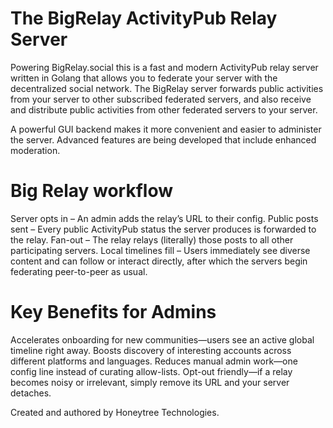 # The BigRelay ActivityPub Relay Server
Powering BigRelay.social this is a fast and modern ActivityPub relay server written in Golang that allows you to federate your server with the decentralized social network. The BigRelay server forwards public activities from your server to other subscribed federated servers, and also receive and distribute public activities from other federated servers to your server.

A powerful GUI  backend makes it more convenient and easier to administer the server.  Advanced features are being developed that include enhanced moderation.

# Big Relay workflow

Server opts in – An admin adds the relay’s URL to their config.
Public posts sent – Every public ActivityPub status the server produces is forwarded to the relay.
Fan-out – The relay relays (literally) those posts to all other participating servers.
Local timelines fill – Users immediately see diverse content and can follow or interact directly, after which the servers begin federating peer-to-peer as usual.

# Key Benefits for Admins
Accelerates onboarding for new communities—users see an active global timeline right away.
Boosts discovery of interesting accounts across different platforms and languages.
Reduces manual admin work—one config line instead of curating allow-lists.
Opt-out friendly—if a relay becomes noisy or irrelevant, simply remove its URL and your server detaches.

Created and authored by Honeytree Technologies.
